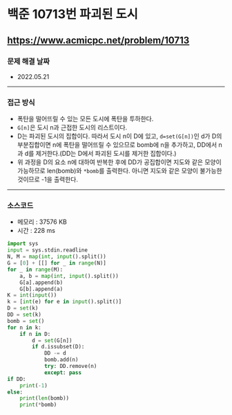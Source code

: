 # 백준 10713번 파괴된 도시
https://www.acmicpc.net/problem/10713
---

### 문제 해결 날짜
- 2022.05.21
---

### 접근 방식
- 폭탄을 떨어뜨릴 수 있는 모든 도시에 폭탄을 투하한다.
- `G[n]`은 도시 n과 근접한 도시의 리스트이다.
- D는 파괴된 도시의 집합이다. 따라서 도시 n이 D에 있고, `d=set(G[n])`인 d가 D의 부분집합이면 n에 폭탄을 떨어뜨릴 수 있으므로 bomb에 n을 추가하고, DD에서 n과 d를 제거한다.(DD는 D에서 파괴된 도시를 제거한 집합이다.)
- 위 과정을 D의 요소 n에 대하여 반복한 후에 DD가 공집합이면 지도와 같은 모양이 가능하므로 len(bomb)와 `*bomb`를 출력한다. 아니면 지도와 같은 모양이 불가능한 것이므로 -1을 출력한다.
---

### 소스코드
- 메모리 : 37576 KB
- 시간 : 228 ms
```Python
import sys
input = sys.stdin.readline
N, M = map(int, input().split())
G = [0] + [[] for _ in range(N)]
for _ in range(M):
    a, b = map(int, input().split())
    G[a].append(b)
    G[b].append(a)
K = int(input())
k = [int(e) for e in input().split()]
D = set(k)
DD = set(k)
bomb = set()
for n in k:
    if n in D:
        d = set(G[n])
        if d.issubset(D):
            DD -= d
            bomb.add(n)
            try: DD.remove(n)
            except: pass
if DD:
    print(-1)
else:
    print(len(bomb))
    print(*bomb)
```